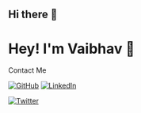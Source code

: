 ## Hi there 👋
# Hey! I'm Vaibhav 👋
Contact Me

[![GitHub](https://img.shields.io/badge/GitHub-saurabhh--svg-blue?style=for-the-badge&logo=github)](https://github.com/20Vaibhavk)
[![LinkedIn](https://img.shields.io/badge/LinkedIn-Saurabh%20Singh-blue?style=for-the-badge&logo=linkedin)](https://www.linkedin.com/in/20vaibhavk/)
<!--[![Medium](https://img.shields.io/badge/Medium-Badge-black?style=for-the-badge&logo=medium)](https://medium.com/@saurabh)-->
[![Twitter](https://img.shields.io/badge/Twitter-kyayrrsaurabh-blue?style=for-the-badge&logo=twitter)](https://x.com/VaibhavKum79789)
<!--
**20Vaibhavk/20Vaibhavk** is a ✨ _special_ ✨ repository because its `README.md` (this file) appears on your GitHub profile.

Here are some ideas to get you started:

- 🔭 I’m currently working on ...
- 🌱 I’m currently learning ...
- 👯 I’m looking to collaborate on ...
- 🤔 I’m looking for help with ...
- 💬 Ask me about ...
- 📫 How to reach me: ...
- 😄 Pronouns: ...
- ⚡ Fun fact: ...
-->

